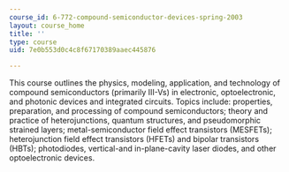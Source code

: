 ```yaml
---
course_id: 6-772-compound-semiconductor-devices-spring-2003
layout: course_home
title: ''
type: course
uid: 7e0b553d0c4c8f67170389aaec445876

---
```

This course outlines the physics, modeling, application, and technology of compound semiconductors (primarily III-Vs) in electronic, optoelectronic, and photonic devices and integrated circuits. Topics include: properties, preparation, and processing of compound semiconductors; theory and practice of heterojunctions, quantum structures, and pseudomorphic strained layers; metal-semiconductor field effect transistors (MESFETs); heterojunction field effect transistors (HFETs) and bipolar transistors (HBTs); photodiodes, vertical-and in-plane-cavity laser diodes, and other optoelectronic devices.
